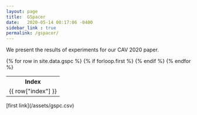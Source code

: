 ```yaml
---
layout: page
title:  GSpacer
date:   2020-05-14 00:17:06 -0400
sidebar_link : true
permalink: /gspacer/
---
```


We present the results of experiments for our CAV 2020 paper.

<table>
  {% for row in site.data.gspc %}
    {% if forloop.first %}
    <tr>
        <th> Index </th>
    </tr>
    {% endif %}
    <tr>
    <td> {{ row["index"] }} </td>
    </tr>
  {% endfor %}
</table>
[first link](/assets/gspc.csv)
